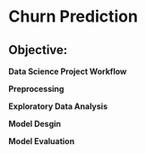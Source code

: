# Churn Prediction
## Objective:



**Data Science Project Workflow**

**Preprocessing**




**Exploratory Data Analysis**




**Model Desgin**





**Model Evaluation**
